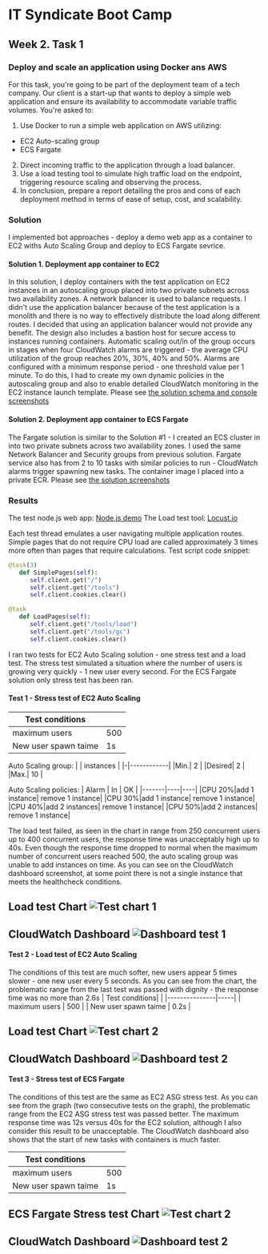 <!-- BEGIN_TF_DOCS -->
# IT Syndicate Boot Camp
## Week 2. Task 1
### Deploy and scale an application using Docker ans AWS

For this task, you're going to be part of the deployment team of a tech company. Our client is a
start-up that wants to deploy a simple web application and ensure its availability to
accommodate variable traffic volumes. You're asked to:
1. Use Docker to run a simple web application on AWS utilizing:
- EC2 Auto-scaling group
- ECS Fargate
2. Direct incoming traffic to the application through a load balancer.
3. Use a load testing tool to simulate high traffic load on the endpoint, triggering resource
scaling and observing the process.
4. In conclusion, prepare a report detailing the pros and cons of each deployment method in
terms of ease of setup, cost, and scalability.
### Solution
I implemented bot approaches - deploy a demo web app as a container to EC2 withs Auto Scaling Group and deploy to ECS Fargate sevrice.

#### Solution 1. Deployment app container to EC2
In this solution, I deploy containers with the test application on EC2 instances in an autoscaling group placed into two private subnets across two availability zones. A network balancer is used to balance requests. I didn't use the application balancer because of the test application is a monolith and there is no way to effectively distribute the load along different routes. I decided that using an application balancer would not provide any benefit. The design also includes a bastion host for secure access to instances running containers.
Automatic scaling out/in of the group occurs in stages when four CloudWatch alarms are triggered - the average CPU utilization of the group reaches 20%, 30%, 40% and 50%.
Alarms are configured with a minimum response period - one threshold value per 1 minute. To do this, I had to create my own dynamic policies in the autoscaling group and also to enable detailed CloudWatch monitoring in the EC2 instance launch template.
Please see [the solution schema and console screenshots](docs/ec2_asg.md)

#### Solution 2. Deployment app container to ECS Fargate
The Fargate solution is similar to the Solution #1 - I created an ECS cluster in into two private subnets across two availability zones. I used the same Network Balancer and Security groups from previous solution. Fargate service also has from 2 to 10 tasks with similar policies to run - CloudWatch alarms trigger spawning new tasks. The container image I placed into a private ECR.
Please see [the solution screenshots](docs/fargate.md)
### Results
The test node.js web app: [Node.js demo](https://github.com/benc-uk/nodejs-demoapp)
The Load test tool: [Locust.io](https://locust.io/)

Each test thread emulates a user navigating multiple application routes. Simple pages that do not require CPU load are called approximately 3 times more often than pages that require calculations.
Test script code snippet:
```python
@task(3)
   def SimplePages(self):
      self.client.get("/")
      self.client.get("/tools")
      self.client.cookies.clear()

@task
   def LoadPages(self):
      self.client.get("/tools/load")
      self.client.get("/tools/gc")
      self.client.cookies.clear()
```

I ran two tests for EC2 Auto Scaling solution - one stress test and a load test. The stress test simulated a situation where the number of users is growing very quickly - 1 new user every second. For the ECS Fargate solution only stress test has been ran.

#### Test 1 - Stress test of EC2 Auto Scaling
| Test conditions| |
|---------------|-----|
| maximum users | 500 |
| New user spawn taime | 1s |

Auto Scaling group:
| | instances |
|-|------------|
|Min.| 2 |
|Desired| 2 |
|Max.| 10 |

Auto Scaling policies:
| Alarm | In | OK |
|-------|----|----|
|CPU 20%|add 1 instance| remove 1 instance|
|CPU 30%|add 1 instance| remove 1 instance|
|CPU 40%|add 2 instances| remove 1 instance|
|CPU 50%|add 2 instances| remove 1 instance|

The load test failed, as seen in the chart in range from 250 concurrent users up to 400 concurrent users, the response time was unacceptably high up to 40s.
Even though the response time dropped to normal when the maximum number of concurrent users reached 500, the auto scaling group was unable to add instances on time. As you can see on the CloudWatch dashboard screenshot, at some point there is not a single instance that meets the healthcheck conditions.

**Load test Chart**
![Test chart 1](docs/test1.png)
---

**CloudWatch Dashboard**
![Dashboard test 1](docs/Dashboard1.png)
---

#### Test 2 - Load test of EC2 Auto Scaling
The conditions of this test are much softer, new users appear 5 times slower - one new user every 5 seconds.
As you can see from the chart, the problematic range from the last test was passed with dignity - the response time was no more than 2.6s
| Test conditions| |
|---------------|-----|
| maximum users | 500 |
| New user spawn taime | 0.2s |

**Load test Chart**
![Test chart 2](docs/test2.png)
---

**CloudWatch Dashboard**
![Dashboard test 2](docs/Dashboard2.png)
---

#### Test 3 - Stress test of ECS Fargate
The conditions of this test are the same as EC2 ASG stress test.
As you can see from the graph (two consecutive tests on the graph), the problematic range from the EC2 ASG stress test was passed better. The maximum response time was 12s versus 40s for the EC2 solution, although I also consider this result to be unacceptable.
The CloudWatch dashboard also shows that the start of new tasks with containers is much faster.

| Test conditions| |
|---------------|-----|
| maximum users | 500 |
| New user spawn taime | 1s |

**ECS Fargate Stress test Chart**
![Test chart 2](docs/test_fg.png)
---

**CloudWatch Dashboard**
![Dashboard test 2](docs/Dashboard_fg.png)
---
<!-- END_TF_DOCS -->
